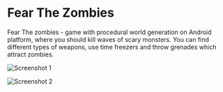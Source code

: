 # Fear The Zombies

Fear The zombies - game with procedural world generation on Android platform, where you should kill waves of scary monsters. You can find different types of weapons, use time freezers and throw grenades which attract zombies.

![Screenshot 1](https://sun9-7.userapi.com/s/v1/if2/wFxVzmcTcojcRNZAnnF7N0UXrnOWulyWGltjXLIrHn738bPH5_50YZ-FjNQwOLLKgALjWI013liQXyWMeLtbS3TR.jpg?size=1027x573&quality=95&type=album)

![Screenshot 2](https://sun9-17.userapi.com/s/v1/if2/3fZ9eJUom3s1ngqAcXjkg2NDDohm_bMp6sn6uqD05bfsjM4Wpk-H_rh7wQKcTMrVjMC0ln3bTXf7MRMtRmYkazyA.jpg?size=1032x558&quality=95&type=album)
